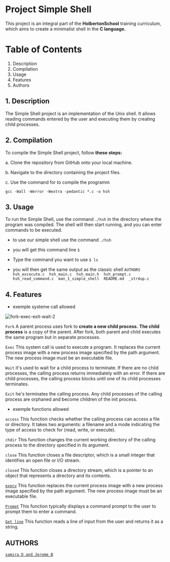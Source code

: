 

# Project Simple Shell

This project is an integral part of the **HolbertonSchool** training curriculum, which aims to create a minimalist shell in the **C language.**

# Table of Contents

1. Description
2. Compilation
3. Usage
4. Features
5. Authors



## 1. Description

The Simple Shell project is an implementation of the Unix shell. It allows reading commands entered by the user and executing them by creating child processes.



## 2. Compilation

To compile the Simple Shell project, follow **these steps:**

a. Clone the repository from GitHub onto your local machine.

b. Navigate to the directory containing the project files.

c. Use the command for to compile the programm

`gcc -Wall -Werror -Wextra -pedantic *.c -o hsh`


## 3. Usage

To run the Simple Shell, use the command `./hsh` in the directory where the program was compiled. The shell will then start running, and you can enter commands to be executed.
- to use our simple shell use the command 
   `./hsh`

- you will get this command line 
 `$             `

- Type the command you want to use 
`$ ls   `

- you will then get the same output as the classic shell 
`AUTHORS  hsh_excecute.c  hsh_main.c  hsh_main.h  hsh_prompt.c  hsh_read_command.c  man_1_simple_shell  README.md  _strdup.c `

## 4. Features
- exemple systeme call allowed

![fork-exec-exit-wait-2](https://user-images.githubusercontent.com/122387449/234001269-64adb8d6-91cf-4fe7-91ae-bc8c1f0c776f.png)

  `Fork`
    A parent process uses fork to **create a new child process.**
    **The child process**  is a copy of the parent.
    After fork, both parent and child executes the same program but in separate processes.

  `Exec`
	This system call is used to execute a program.
      It replaces the current process image with a new process image specified by the path argument.
      The new process image must be an executable file.

  `Wait`
      it's used to wait for a child process to terminate. If there are no child processes, the calling process returns immediately with an error.
      If there are child processes, the calling process blocks until one of its child processes terminates.

  `Exit`
      he's terminates the calling process.
      Any child processes of the calling process are orphaned and become children of the init process.



  - exemple functions allowed

   `access`
	This function checks whether the calling process can access a file or directory. It takes two arguments: a filename and a mode indicating the type of access to check for (read, write, or execute).

   `chdir`
	This function changes the current working directory of the calling process to the directory specified in its argument.

   `close`
	This function closes a file descriptor, which is a small integer that identifies an open file or I/O stream.

   `closed`
	This function closes a directory stream, which is a pointer to an object that represents a directory and its contents.

   [`execv`](https://github.com/xdJidx/holbertonschool-simple_shell/blob/main/hsh_excecute.c)
	This function replaces the current process image with a new process image specified by the path argument. The new process image must be an executable file.

   [`Prompt`](https://github.com/xdJidx/holbertonschool-simple_shell/blob/main/hsh_prompt.c)
	This function typically displays a command prompt to the user to prompt them to enter a command.

   [`Get line`](https://github.com/xdJidx/holbertonschool-simple_shell/blob/main/hsh_read_command.c) 
	This function reads a line of input from the user and returns it as a string.

## AUTHORS

[`samira D and Jerome B`](https://github.com/xdJidx/holbertonschool-simple_shell/blob/main/AUTHORS)


